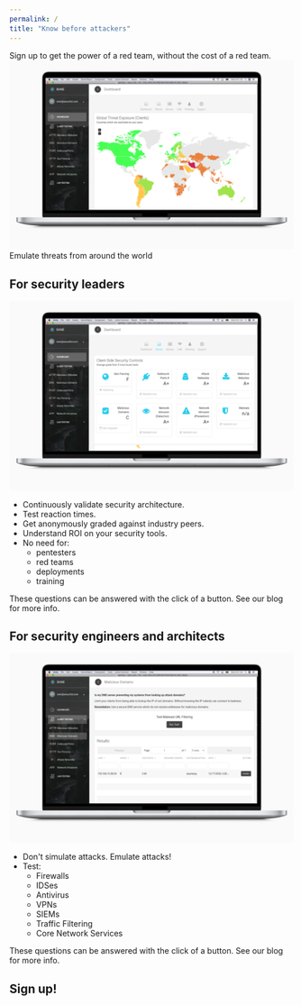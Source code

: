 ```yaml
---
permalink: /
title: "Know before attackers"
---
```


Sign up to get the power of a red team, without the cost of a red team.
[![Global threat exposure](/assets/images/macbook_geoThreatsDashboard.png)](/assets/images/macbook_geoThreatsDashboard.png)
Emulate threats from around the world

## For security leaders
[![Get graded against industry peers](/assets/images/macbook_gradingDashboard.png)](/assets/images/macbook_gradingDashboard.png)
* Continuously validate security architecture.
* Test reaction times.
* Get anonymously graded against industry peers.
* Understand ROI on your security tools.
* No need for:
  * pentesters
  * red teams
  * deployments
  * training

These questions can be answered with the click of a button. See our blog for more info.

## For security engineers and architects
[![Deep dive into the gaps of your security tools](/assets/images/macbook_malwareDomainsTest.png)](/assets/images/macbook_malwareDomainsTest.png)
* Don't simulate attacks. Emulate attacks!
* Test:
  * Firewalls
  * IDSes
  * Antivirus
  * VPNs
  * SIEMs
  * Traffic Filtering
  * Core Network Services

These questions can be answered with the click of a button. See our blog for more info.

## Sign up!

<script charset="utf-8" type="text/javascript" src="//js.hsforms.net/forms/shell.js"></script>
<script>
  hbspt.forms.create({
	portalId: "8898112",
	formId: "2b1cfdb3-6618-4dd8-86e4-4786274c0d38"
});
</script>
